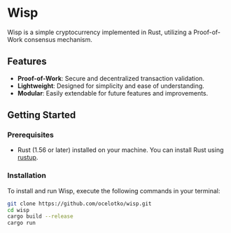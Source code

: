 # Wisp

Wisp is a simple cryptocurrency implemented in Rust, utilizing a Proof-of-Work consensus mechanism.

## Features

- **Proof-of-Work**: Secure and decentralized transaction validation.
- **Lightweight**: Designed for simplicity and ease of understanding.
- **Modular**: Easily extendable for future features and improvements.

## Getting Started

### Prerequisites

- Rust (1.56 or later) installed on your machine. You can install Rust using [rustup](https://rustup.rs/).

### Installation

To install and run Wisp, execute the following commands in your terminal:

```bash
git clone https://github.com/ocelotko/wisp.git
cd wisp
cargo build --release
cargo run
